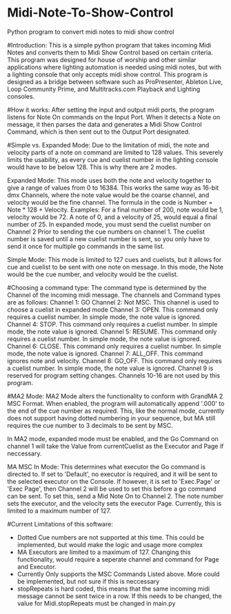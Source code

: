 # Midi-Note-To-Show-Control
 Python program to convert midi notes to midi show control

#Introduction:
This is a simple python program that takes incoming Midi Notes and converts them to Midi Show Control based on certain criteria. 
This program was designed for house of worship and other similar applications where lighting automation is needed using midi notes, 
but with a lighting console that only accepts midi show control. This program is designed as a bridge between software such as ProPresenter, Ableton Live, 
Loop Community Prime, and Multitracks.com Playback and Lighting consoles. 


#How it works:
After setting the input and output midi ports, the program listens for Note On commands on the Input Port. When it detects a Note on message, it then parses the data and generates a Midi Show Control Command, which is then sent out to the Output Port designated.


#Simple vs. Expanded Mode:
Due to the limitation of midi, the note and velocity parts of a note on command are limited to 128 values. This severely limits the usability, as every cue and cuelist number in the lighting console would have to be below 128. This is why there are 2 modes. 

Expanded Mode: This mode uses both the note and velocity together to give a range of values from 0 to 16384. This works the same way as 16-bit dmx Channels, where the note value would be the coarse channel, and velocity would be the fine channel. The formula in the code is Number = Note * 128 + Velocity. Examples: For a final number of 200, note would be 1, velocity would be 72. A note of 0, and a velocity of 25, would equal a final number of 25. In expanded mode, you must send the cuelist number on Channel 2 Prior to sending the cue numbers on channel 1. The cuelist number is saved until a new cuelist number is sent, so you only have to send it once for multiple go commands in the same list. 

Simple Mode: This mode is limited to 127 cues and cuelists, but it allows for cue and cuelist to be sent with one note on message. In this mode, the Note would be the cue number, and velocity would be the cuelist.


#Choosing a command type: 
The command type is determined by the Channel of the incoming midi message. The channels and Command types are as follows:
Channel 1: GO
Channel 2: Not MSC. This channel is used to choose a cuelist in expanded mode
Channel 3: OPEN.   This command only requires a cuelist number. In simple mode, the note value is ignored.
Channel 4: STOP.   This command only requires a cuelist number. In simple mode, the note value is ignored.
Channel 5: RESUME. This command only requires a cuelist number. In simple mode, the note value is ignored.
Channel 6: CLOSE.  This command only requires a cuelist number. In simple mode, the note value is ignored.
Channel 7: ALL_OFF. This command ignores note and velocity.
Channel 8: GO_OFF. This command only requires a cuelist number. In simple mode, the note value is ignored.
Channel 9 is reserved for program setting changes.
Channels 10-16 are not used by this program.


#MA2 Mode:
MA2 Mode alters the functionality to conform with GrandMA 2 MSC Format. When enabled, the program will automatically append '.000' to the end of the cue number as required. This, like the normal mode, currently does not support having dotted numbering in your sequence, but MA still requires the cue number to 3 decimals to be sent by MSC. 

In MA2 mode, expanded mode must be enabled, and the Go Command on channel 1 will take the Value from currentCuelist as the Executor and Page if neccessary. 

MA MSC In Mode: This determines what executor the Go command is directed to. If set to 'Default', no executor is required, and it will be sent to the selected executor on the Console. If however, it is set to 'Exec.Page' or 'Exec Page', then Channel 2 will be used to set this before a go command can be sent. To set this, send a Mid Note On to Channel 2. The note number sets the executor, and the velocity sets the executor Page. Currently, this is limited to a maximum number of 127. 

#Current Limitations of this software:
- Dotted Cue numbers are not supported at this time. This could be implemented, but would make the logic and usage more complex
- MA Executors are limited to a maximum of 127. Changing this functionality, would require a seperate channel and command for Page and Executor.
- Currently Only supports the MSC Commands Listed above. More could be implemented, but not sure if this is neccessary
- stopRepeats is hard coded, this means that the same incoming midi message cannot be sent twice in a row. If this needs to be changed, the value for Midi.stopRepeats must be changed in main.py


